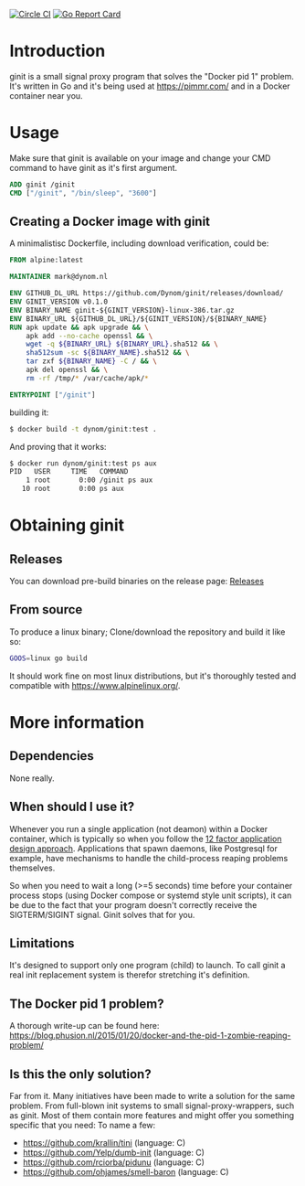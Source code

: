 [![Circle CI](https://circleci.com/gh/Dynom/ginit/tree/master.svg?style=shield)](https://circleci.com/gh/Dynom/ginit) [![Go Report Card](https://goreportcard.com/badge/github.com/Dynom/ginit)](https://goreportcard.com/report/github.com/Dynom/ginit)

# Introduction

ginit is a small signal proxy program that solves the "Docker pid 1" problem. It's written in Go and it's being used at https://pimmr.com/ and in a Docker container near you.

# Usage

Make sure that ginit is available on your image and change your CMD command to have ginit as it's first argument.

```dockerfile
ADD ginit /ginit
CMD ["/ginit", "/bin/sleep", "3600"]
```

## Creating a Docker image with ginit

A minimalistisc Dockerfile, including download verification, could be:

```dockerfile
FROM alpine:latest

MAINTAINER mark@dynom.nl

ENV GITHUB_DL_URL https://github.com/Dynom/ginit/releases/download/
ENV GINIT_VERSION v0.1.0
ENV BINARY_NAME ginit-${GINIT_VERSION}-linux-386.tar.gz
ENV BINARY_URL ${GITHUB_DL_URL}/${GINIT_VERSION}/${BINARY_NAME}
RUN apk update && apk upgrade && \
    apk add --no-cache openssl && \
    wget -q ${BINARY_URL} ${BINARY_URL}.sha512 && \
    sha512sum -sc ${BINARY_NAME}.sha512 && \
    tar zxf ${BINARY_NAME} -C / && \
    apk del openssl && \
    rm -rf /tmp/* /var/cache/apk/*

ENTRYPOINT ["/ginit"]
```
building it:
```sh
$ docker build -t dynom/ginit:test .
```

And proving that it works:
```sh
$ docker run dynom/ginit:test ps aux
PID   USER     TIME   COMMAND
    1 root       0:00 /ginit ps aux
   10 root       0:00 ps aux
```

# Obtaining ginit
## Releases
You can download pre-build binaries on the release page: [Releases](https://github.com/Dynom/ginit/releases)
## From source

To produce a linux binary; Clone/download the repository and build it like so:

```sh
GOOS=linux go build
```

It should work fine on most linux distributions, but it's thoroughly tested and compatible with https://www.alpinelinux.org/.

# More information

## Dependencies
None really.

## When should I use it?
Whenever you run a single application (not deamon) within a Docker container, which is typically so when you follow the [12 factor application design approach](http://12factor.net/). Applications that spawn daemons, like Postgresql for example, have mechanisms to handle the child-process reaping problems themselves.

So when you need to wait a long (>=5 seconds) time before your container process stops (using Docker compose or systemd style unit scripts), it can be due to the fact that your program doesn't correctly receive the SIGTERM/SIGINT signal. Ginit solves that for you.

## Limitations
It's designed to support only one program (child) to launch. To call ginit a real init replacement system is therefor stretching it's  definition.

## The Docker pid 1 problem?
A thorough write-up can be found here: https://blog.phusion.nl/2015/01/20/docker-and-the-pid-1-zombie-reaping-problem/

## Is this the only solution?
Far from it. Many initiatives have been made to write a solution for the same problem. From full-blown init systems to small signal-proxy-wrappers, such as ginit. Most of them contain more features and might offer you something specific that you need: To name a few:

* https://github.com/krallin/tini (language: C)
* https://github.com/Yelp/dumb-init (language: C)
* https://github.com/rciorba/pidunu (language: C)
* https://github.com/ohjames/smell-baron (language: C)
